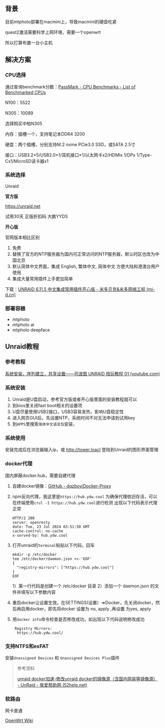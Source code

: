 ## 背景

目前mtphoto部署在macmini上，导致macmini的硬盘吃紧

quest2激活需要科学上网环境，需要一个openwrt

所以打算布置一台小主机

## 解决方案

### CPU选择

通过查询benchmark分数：[PassMark - CPU Benchmarks - List of Benchmarked CPUs](https://www.cpubenchmark.net/cpu_list.php)

N100：5522

N305：10089

选择购买中柏N305

内存：插槽一个，支持笔记本DDR4 3200

硬盘：两个插槽，分别支持M.2 nvme PCie3.0 SSD，或SATA 2.5寸 

接口：USB3.2×5/USB2.0×1/耳机接口×1/以太网卡x2/HDMIx 1/DPx 1/Type-Cx1/MicroSD读卡器x1



### 系统选择

Unraid

**官方版**

https://unraid.net

试用30天 正版折扣码 大鹏YYDS



**开心版**

官网版本相比区别

1. 免费
2. 替换了官方的NTP服务器为国内可正常访问的NTP服务器，默认时区也改为中国北京
3. 默认简体中文界面，集成 English, 繁体中文, 简体中文 方便大陆和港澳台用户使用
4. 集成大量常用插件上手更加简单

下载：[UNRAID 6.11.5 中文集成常用插件开心版 - 米多贝克&米多网络工程 (mi-d.cn)](https://mi-d.cn/4293)



### 部署容器

- mtphoto
- mtphoto ai
- mtphoto deepface



## Unraid教程

### 参考教程

[系统安装，序列建立，共享设置——司波图 UNRAID 陪玩教程 01 (youtube.com)](https://www.youtube.com/watch?v=Y3rwrqzrYk0&list=PL1yJe5g-wSuFCRCVaD7FS8OvgOV7Yppxn&index=2)

### 系统安装

1. Unraid是U盘启动，参考官方版或者开心版里面的安装教程就可以
2. 到bios里关闭fast boot相关的设置项
3. U盘尽量使用USB2接口，USB3容易发热，影响U盘稳定性
4. 进入网页GUI后，先设置NTP，系统时间不对无法申请到试用key
5. 到`APPS`里搜索`简体中文语言包`安装，

### 系统使用

安装完成后在浏览器输入ip，或 http://tower.loacl 登陆到Unraid的图形界面管理

### docker代理

国内屏蔽docker.hub，需要自建代理

1. 自建docker镜像：[GitHub - dqzboy/Docker-Proxy](https://github.com/dqzboy/Docker-Proxy?tab=readme-ov-file)

2. npm反向代理，我这里是`https://hub.ydw.cool`
   为确保代理依旧存活，可以在终端使用`crul -I https://hub.ydw.cool`进行检测
   出现以下代码表示代理正常

   ```
   HTTP/2 200 
   server: openresty
   date: Tue, 23 Jul 2024 03:51:50 GMT
   cache-control: no-cache
   x-served-by: hub.ydw.cool
   ```

3. 打开unraid的`terminal`粘贴以下代码，回车
   ```
   mkdir -p /etc/docker
   tee /etc/docker/daemon.json <<-'EOF'
   {
     "registry-mirrors": ["https://hub.ydw.cool"]
   }
   EOF
   ```

    1）第一行代码是创建一个 /etc/docker 目录
    2）添加一个 daemon.json 的文件并填写以下参数内容

4. 重启docker让设置生效。在SETTINGS(设置）=>Docker，先关闭docker，然后再启用docker，即先将docker 设置为 no, apply ,再设置 为yes, apply

5. 用`docker info`命令检查是否修改成功，如出现以下代码说明修改成功
   ```
    Registry Mirrors:
     https://hub.ydw.cool/
   ```

   

### 支持NTFS和exFAT

安装`Unassigned Devices` 和 `Unassigned Devices Plus`插件

> 参考资料
>
> [unraid docker加速-修改unraid docker的镜像源（含国内网易等镜像源） - UnRaid - 我爱帮助网 (52help.net)](https://www.52help.net/unraid/251.mhtml)
>
> 

### 软路由

网卡直通

[OpenWrt Wiki](https://openwrt.org/start)
